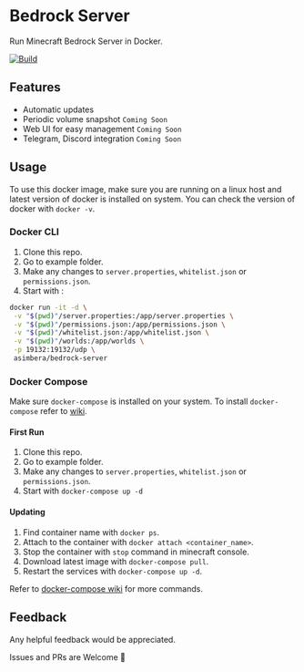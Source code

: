 # Bedrock Server

Run Minecraft Bedrock Server in Docker.

[![Build](https://github.com/asimbera/bedrock-server/actions/workflows/build-docker-image.yml/badge.svg)](https://github.com/asimbera/bedrock-server/actions/workflows/build-docker-image.yml)

## Features

- Automatic updates
- Periodic volume snapshot `Coming Soon`
- Web UI for easy management `Coming Soon`
- Telegram, Discord integration `Coming Soon`

## Usage

To use this docker image, make sure you are running on a linux host and latest version of docker is installed on system. You can check the version of docker with `docker -v`.

### Docker CLI

1. Clone this repo.
2. Go to example folder.
3. Make any changes to `server.properties`, `whitelist.json` or `permissions.json`.
4. Start with :

```sh
docker run -it -d \
 -v "$(pwd)"/server.properties:/app/server.properties \
 -v "$(pwd)"/permissions.json:/app/permissions.json \
 -v "$(pwd)"/whitelist.json:/app/whitelist.json \
 -v "$(pwd)"/worlds:/app/worlds \
 -p 19132:19132/udp \
 asimbera/bedrock-server
```

### Docker Compose

Make sure `docker-compose` is installed on your system. To install `docker-compose` refer to [wiki](https://docs.docker.com/compose/install/).

#### First Run

1. Clone this repo.
2. Go to example folder.
3. Make any changes to `server.properties`, `whitelist.json` or `permissions.json`.
4. Start with `docker-compose up -d`

#### Updating

1. Find container name with `docker ps`.
2. Attach to the container with `docker attach <container_name>`.
3. Stop the container with `stop` command in minecraft console.
4. Download latest image with `docker-compose pull`.
5. Restart the services with `docker-compose up -d`.

Refer to [docker-compose wiki](https://docs.docker.com/compose/) for more commands.

## Feedback

Any helpful feedback would be appreciated.

Issues and PRs are Welcome 💖
